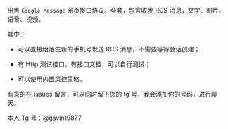 出售 `Google Message` 网页接口协议。全套，包含收发 RCS 消息，文字、图片、语音、视频。

其中：
 
  * 可以直接给陌生新的手机号发送 RCS 消息，不需要等待会话创建；
 
  * 有 Http 测试接口，有接口文档，可以自行测试；  
    
  * 可以使用内置风控策略。   
  
有意的在 Issues 留言，可以同时留下您的 tg 号，我会添加你的号码，进行聊天。 

本人 Tg 号：@gavin19877
